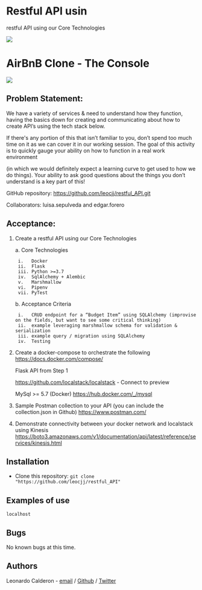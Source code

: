# Restful API usin
restful API using our Core Technologies

![](hbnb-logo.png)

# AirBnB Clone - The Console

![](hbnb-stack.png)

## Problem Statement: 

We have a variety of services & need to understand how they function, having the basics down for creating and communicating about how to create API’s using the tech stack below.

If there's any portion of this that isn’t familiar to you, don’t spend too much time on it as we can cover it in our working session. The goal of this activity is to quickly gauge your ability on how to function in a real work environment

(in which we would definitely expect a learning curve to get used to how we do things). Your ability to ask good questions about the things you don’t understand is a key part of this!

GitHub repository: https://github.com/leocjj/restful_API.git

Collaborators: luisa.sepulveda and edgar.forero


## Acceptance:

1. Create a restful API using our Core Technologies

    a. Core Technologies

	    i.   Docker
	    ii.  Flask
    	iii. Python >=3.7
	    iv.  SqlAlchemy + Alembic
	    v.   Marshmallow
	    vi.  Pipenv
	    vii. PyTest

    b. Acceptance Criteria

	    i.   CRUD endpoint for a “Budget Item” using SQLAlchemy (improvise on the fields, but want to see some critical thinking)
	    ii.  example leveraging marshmallow schema for validation & serialization
	    iii. example query / migration using SQLAlchemy
	    iv.  Testing


2. Create a docker-compose to orchestrate the following https://docs.docker.com/compose/

    Flask API from Step 1

    https://github.com/localstack/localstack - Connect to preview

    MySql >= 5.7 (Docker) https://hub.docker.com/_/mysql
3. Sample Postman collection to your API (you can include the collection.json in Github)
https://www.postman.com/
4. Demonstrate connectivity between your docker network and localstack using Kinesis
https://boto3.amazonaws.com/v1/documentation/api/latest/reference/services/kinesis.html



## Installation
* Clone this repository: `git clone "https://github.com/leocjj/restful_API"`




## Examples of use
```
localhost
```


## Bugs
No known bugs at this time. 


## Authors
Leonardo Calderon - [email](mailto://leonardo.calderon@endava.com) / [Github](https://github.com/leocjj) / [Twitter](https://twitter.com/leocj)  
